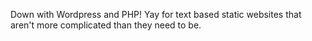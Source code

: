 Down with Wordpress and PHP!  Yay for text based static websites that aren't more complicated than they need to be.


